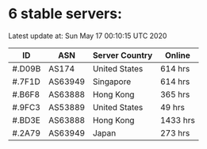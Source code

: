 # 6 stable servers:

Latest update at: Sun May 17 00:10:15 UTC 2020

| ID | ASN | Server Country | Online |
| -- | --- | -------------- | ------ |
| #.D09B | AS174 | United States | 614 hrs |
| #.7F1D | AS63949 | Singapore | 614 hrs |
| #.B6F8 | AS63888 | Hong Kong | 365 hrs |
| #.9FC3 | AS53889 | United States | 49 hrs |
| #.BD3E | AS63888 | Hong Kong | 1433 hrs |
| #.2A79 | AS63949 | Japan | 273 hrs |

